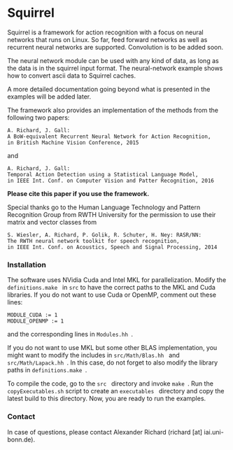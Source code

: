 # Squirrel

Squirrel is a framework for action recognition with a focus on neural networks that runs on Linux. So far, feed forward networks as well as recurrent neural networks are supported. Convolution is to be added soon.

The neural network module can be used with any kind of data, as long as the data is in the squirrel input format. The neural-network example shows how to convert ascii data to Squirrel caches.

A more detailed documentation going beyond what is presented in the examples will be added later.

The framework also provides an implementation of the methods from the following two papers:

    A. Richard, J. Gall:
    A BoW-equivalent Recurrent Neural Network for Action Recognition,
    in British Machine Vision Conference, 2015

and

    A. Richard, J. Gall:
    Temporal Action Detection using a Statistical Language Model,
    in IEEE Int. Conf. on Computer Vision and Patter Recognition, 2016

**Please cite this paper if you use the framework.**

Special thanks go to the Human Language Technology and Pattern Recognition Group from RWTH University for the permission to use their matrix and vector classes from

    S. Wiesler, A. Richard, P. Golik, R. Schuter, H. Ney: RASR/NN:
    The RWTH neural network toolkit for speech recognition,
    in IEEE Int. Conf. on Acoustics, Speech and Signal Processing, 2014

### Installation

The software uses NVidia Cuda and Intel MKL for parallelization. Modify the  ```definitions.make ``` in  ```src``` to have the correct paths to the MKL and Cuda libraries. If you do not want to use Cuda or OpenMP, comment out these lines:

    MODULE_CUDA := 1
    MODULE_OPENMP := 1

and the corresponding lines in ```Modules.hh ```.

If you do not want to use MKL but some other BLAS implementation, you might want to modify the includes in  ```src/Math/Blas.hh ``` and  ```src/Math/Lapack.hh ```. In this case, do not forget to also modify the library paths in  ```definitions.make ```.

To compile the code, go to the  ```src ``` directory and invoke  ```make ```.
Run the ```copyExecutables.sh``` script to create an  ```executables ``` directory and copy the latest build to this directory. Now, you are ready to run the examples.

### Contact

In case of questions, please contact Alexander Richard (richard [at] iai.uni-bonn.de).

